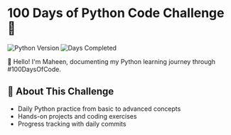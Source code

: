 # 100 Days of Python Code Challenge 🐍

![Python Version](https://img.shields.io/badge/Python-3.8+-blue)
![Days Completed](https://img.shields.io/badge/Days-21%2F100-brightgreen)

👋 Hello! I'm Maheen, documenting my Python learning journey through #100DaysOfCode.

## 📌 About This Challenge
- Daily Python practice from basic to advanced concepts
- Hands-on projects and coding exercises
- Progress tracking with daily commits
